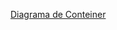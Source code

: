 [Diagrama de Conteiner](https://drive.google.com/file/d/15dV2t5Ipfb86awUBKS_pX6CJQDemKYt2/view?usp=sharing)
